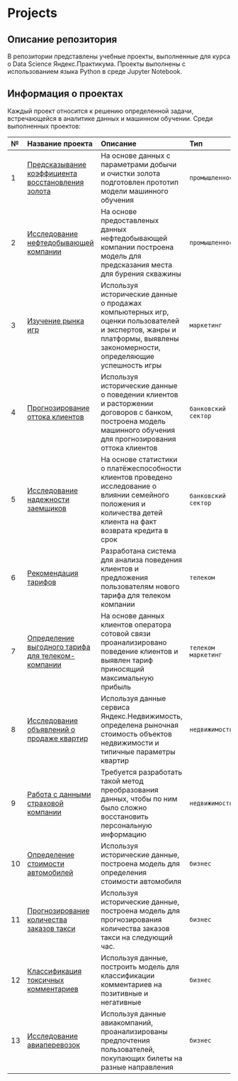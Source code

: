 # Projects 

## Описание репозитория 

В репозитории представлены учебные проекты, выполненные для курса о Data Science Яндекс.Практикума. Проекты выполнены с использованием языка Python в среде Jupyter Notebook.

## Информация о проектах

Каждый проект относится к решению определенной задачи, встречающейся в аналитике данных и машинном обучении. Среди выполненных проектов:

| № | Название проекта | Описание | Тип | Источник | Инструменты |
|:- | :--------------- | :------- | :-- | :------- | :---------- |
| 1 | [Предсказывание коэффициента восстановления золота](01_predicting_the_recovery_rate_of_gold) | На основе данных с параметрами добычи и очистки золота подготовлен прототип модели машинного обучения | `промышленность` | `Яндекс.Практикум` | `Pandas` `Numpy` `Pandas_profiling` `Scipy` `Sklearn` `Seaborn` `Matplotlib` |
| 2 | [Исследование нефтедобывающей компании](02_oil_company_research) | На основе предоставленых данных нефтедобывающей компании построена модель для предсказания места для бурения скважины | `промышленность` | `Яндекс.Практикум` | `Pandas` `Numpy` `Pandas_profiling` `Scipy` `Sklearn` `Seaborn` `Matplotlib` |
| 3 | [Изучение рынка игр](03_the_study_of_market_games) | Используя исторические данные о продажах компьютерных игр, оценки пользователей и экспертов, жанры и платформы, выявлены закономерности, определяющие успешность игры | `маркетинг` | `Яндекс.Практикум` | `Pandas` `Pandas_profiling` `Numpy` `Matplotlib` `Scipy` `Sklearn` |
| 4 | [Прогнозирование оттока клиентов](04_forecasting_customer_churn) | Используя исторические данные о поведении клиентов и расторжении договоров с банком, построена модель машинного обучения для прогнозирования оттока клиентов | `банковский сектор` | `Яндекс.Практикум` | `Pandas` `Pandas_profiling` `Numpy` `Matplotlib` `Scipy` `Sklearn` |
| 5 | [Исследование надежности заемщиков](05_research_on_the_reliability_of_borrowers) | На основе статистики о платёжеспособности клиентов проведено исследование о влиянии семейного положения и количества детей клиента на факт возврата кредита в срок | `банковский сектор` | `Яндекс.Практикум` | `Pandas` `PyMystem3` `Pandas_profiling` |
| 6 | [Рекомендация тарифов](06_rate_recommendation) | Разработана система для анализа поведения клиентов и предложения пользователям нового тарифа для телеком компании | `телеком` | `Яндекс.Практикум` | `Pandas` `Pandas_profiling` `Numpy` `Matplotlib` `Sklearn` |
| 7 | [Определение выгодного тарифа для телеком-компании](07_telecoms_prospective_plan) | На основе данных клиентов оператора сотовой связи проанализировано поведение клиентов и выявлен тариф приносящий максимальную прибыль | `телеком` `маркетинг` | `Яндекс.Практикум` | `Pandas` `Cufflinks` `Pandas_profiling` `Matplotlib` `Numpy` `Scipy` |
| 8 | [Исследование объявлений о продаже квартир](08_piter_apartments) | Используя данные сервиса Яндекс.Недвижимость, определена рыночная стоимость объектов недвижимости и типичные параметры квартир | `недвижимость` | `Яндекс.Практикум` | `Python` `Pandas` `Matplotlib` `PyMystem3` `Pandas_profiling` |
| 9 | [Работа с данными страховой компании](09_working_with_insurance_company_data) | Требуется разработать такой метод преобразования данных, чтобы по ним было сложно восстановить персональную информацию | `недвижимость` | `Яндекс.Практикум` | `Python` `Pandas` `Matplotlib` `Seaborn` `Sklearn` `Pandas_profiling` |
| 10 | [Определение стоимости автомобилей](10_determining_the_cost_of_cars) | Используя исторические данные, построена модель для определения стоимости автомобиля | `бизнес` | `Яндекс.Практикум` | `Python` `Pandas` `Matplotlib` `Seaborn` `Pandas_profiling` `Sklearn` |
| 11 | [Прогнозирование количества заказов такси](11_forecasting_the_number_of_taxi_orders) | Используя исторические данные, построена модель для прогнозирования количества заказов такси на следующий час. | `бизнес` | `Яндекс.Практикум` | `Python` `Pandas` `Matplotlib` `Statsmodels` `Pipeline` `Sklearn` |
| 12 | [Классификация токсичных комментариев](12_classification_of_toxic_comments) | Используя данные, построить модель для классификации комментариев на позитивные и негативные | `бизнес` | `Яндекс.Практикум` | `Python` `Pandas` `Matplotlib` `PyMystem3` `Sklearn` `Seaborn` `NLTK` `Re` |
| 13 | [Исследование авиаперевозок](13_air_travel_research) | Используя данные авиакомпаний, проанализированы предпочтения пользователей, покупающих билеты на разные направления | `бизнес` | `Яндекс.Практикум` | `Python` `Pandas` `Matplotlib` `Plotly` `Pandas_profiling` |
